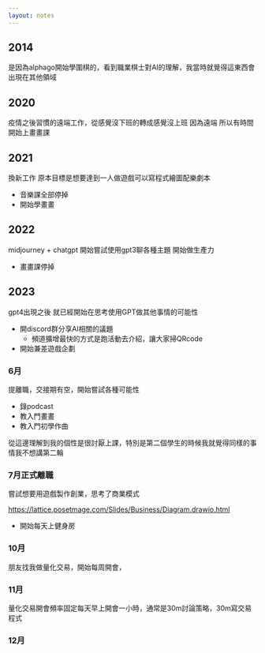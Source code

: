 ```yaml
---
layout: notes
---
```



## 2014
是因為alphago開始學圍棋的，看到職業棋士對AI的理解，我當時就覺得這東西會出現在其他領域

## 2020
疫情之後習慣的遠端工作，從感覺沒下班的轉成感覺沒上班
因為遠端 所以有時間開始上畫畫課

## 2021
換新工作 原本目標是想要達到一人做遊戲可以寫程式繪圖配樂劇本

* 音樂課全部停掉
* 開始學畫畫

## 2022
midjourney + chatgpt 開始嘗試使用gpt3聊各種主題 開始做生產力

* 畫畫課停掉

## 2023
gpt4出現之後 就已經開始在思考使用GPT做其他事情的可能性

* 開discord群分享AI相關的議題
  * 頻道擴增最快的方式是跑活動去介紹，讓大家掃QRcode
* 開始兼差遊戲企劃


### 6月 
提離職，交接期有空，開始嘗試各種可能性
* 錄podcast
* 教入門畫畫
* 教入門初學作曲

從這邊理解到我的個性是很討厭上課，特別是第二個學生的時候我就覺得同樣的事情我不想講第二輪

### 7月正式離職
嘗試想要用遊戲製作創業，思考了商業模式

https://lattice.posetmage.com/Slides/Business/Diagram.drawio.html

* 開始每天上健身房

### 10月
朋友找我做量化交易，開始每周開會，

### 11月
量化交易開會頻率固定每天早上開會一小時，通常是30m討論策略，30m寫交易程式

### 12月
